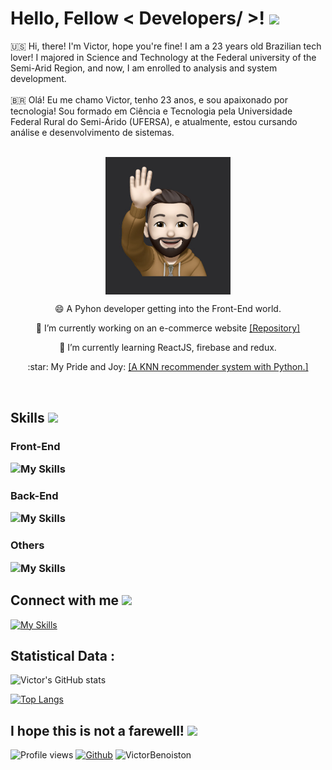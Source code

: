 <!-- ### Hi there 👋 -->

<!--
**VictorBenoiston/VictorBenoiston** is a ✨ _special_ ✨ repository because its `README.md` (this file) appears on your GitHub profile

Here are some ideas to get you started:

- 🔭 I’m currently working on .
- 🌱 I’m currently learning ...
- 👯 I’m looking to collaborate on ...
- 🤔 I’m looking for help with ...
- 💬 Ask me about ...
- 📫 How to reach me: ...
- 😄 Pronouns: ...
- ⚡ Fun fact: ...
-->



<h1> Hello, Fellow < Developers/ >! <img src = "https://raw.githubusercontent.com/MartinHeinz/MartinHeinz/master/wave.gif" width = 30px> </h1>
    
<div> 🇺🇸 Hi, there! I'm Victor, hope you're fine! I am a 23 years old Brazilian tech lover! I majored in Science and Technology at the Federal university of the Semi-Arid Region, and now, I am enrolled to analysis and system development. </div>
    
<br>
    
<div> 🇧🇷 Olá! Eu me chamo Victor, tenho 23 anos, e sou apaixonado por tecnologia! Sou formado em Ciência e Tecnologia pela Universidade Federal Rural do Semi-Árido (UFERSA), e atualmente, estou cursando análise e desenvolvimento de sistemas.  </div>
    
<br>
    
<p align="center">
<img width="200" align="center" src="https://raw.githubusercontent.com/VictorBenoiston/VictorBenoiston/main/memoji.jpg">
<p align='center'>
</p>    
    
<div align='center' >
<p>😄 A Pyhon developer getting into the Front-End world.
<p>🔭 I’m currently working on an e-commerce website <a href='https://github.com/VictorBenoiston/clothe-ecommerce'>[Repository]</a>
<p>🌱 I’m currently learning ReactJS, firebase and redux.
<p> :star: My Pride and Joy: <a href='https://github.com/VictorBenoiston/recommender_system'>[A KNN recommender system with Python.]</a>
    </div>
    
 
<br>

<h2> Skills <img src = "https://media2.giphy.com/media/QssGEmpkyEOhBCb7e1/giphy.gif?cid=ecf05e47a0n3gi1bfqntqmob8g9aid1oyj2wr3ds3mg700bl&rid=giphy.gif" width = 32px> </h2>
    
<h3>Front-End</3>
    
![My Skills](https://skillicons.dev/icons?i=js,ts,html,css,react,sass,styledcomponents,tailwind)

<h3>Back-End</3>
    
![My Skills](https://skillicons.dev/icons?i=python,nodejs,express,mongodb,firebase)

    
<h3>Others</3>
    
![My Skills](https://skillicons.dev/icons?i=docker,webpack,netlify,github,vite,figma,autocad)
    

    

<!-- [![My Skills](https://skillicons.dev/icons?i=js,html,css,react,sass,styledcomponents,tailwind,firebase,mongodb,nodejs,webpack,github,python,figma)](https://skillicons.dev) -->
    
<h2> Connect with me <img src='https://raw.githubusercontent.com/ShahriarShafin/ShahriarShafin/main/Assets/handshake.gif' width="100px"> </h2>
    
[![My Skills](https://skillicons.dev/icons?i=linkedin)](https://www.linkedin.com/in/victorbjo/)


<h2>Statistical Data :</h2>
    

![Victor's GitHub stats](https://github-readme-stats.vercel.app/api?username=VictorBenoiston&show_icons=true&theme=gotham)

    
[![Top Langs](https://github-readme-stats.vercel.app/api/top-langs/?username=VictorBenoiston&layout=compact&theme=gotham)](https://github.com/VictorBenoiston/github-readme-stats)

    
<h2>I hope this is not a farewell! <img src = "https://raw.githubusercontent.com/MartinHeinz/MartinHeinz/master/wave.gif" width = 30px> </h2> 

![Profile views](https://visitor-badge.glitch.me/badge?page_id=VictorBenoiston.VictorBenoiston)
[![Github](https://img.shields.io/github/followers/VictorBenoiston?label=Follow&style=social)](https://github.com/VictorBenoiston)
<img src="https://komarev.com/ghpvc/?username=VictorBenoiston&label=Profile%20views&color=0e75b6&style=flat"
 alt="VictorBenoiston" />
